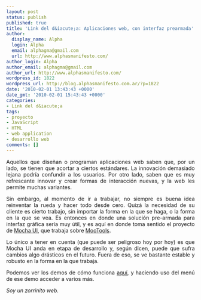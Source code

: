 ```yaml
---
layout: post
status: publish
published: true
title: 'Link del d&iacute;a: Aplicaciones web, con interfaz prearmada'
author:
  display_name: Alpha
  login: Alpha
  email: alphagma@gmail.com
  url: http://www.alphasmanifesto.com/
author_login: Alpha
author_email: alphagma@gmail.com
author_url: http://www.alphasmanifesto.com/
wordpress_id: 1822
wordpress_url: http://blog.alphasmanifesto.com.ar/?p=1822
date: '2010-02-01 13:43:43 +0000'
date_gmt: '2010-02-01 15:43:43 +0000'
categories:
- Link del d&iacute;a
tags:
- proyecto
- JavaScript
- HTML
- web application
- desarrollo web
comments: []
---
```

<p style="text-align: justify;">Aquellos que dise&ntilde;an o programan aplicaciones web saben que, por un lado, se tienen que acortar a ciertos est&aacute;ndares. La innovaci&oacute;n demasiado lejana podr&iacute;a confundir a los usuarios. Por otro lado, saben que es muy refrescante innovar y crear formas de interacci&oacute;n nuevas, y la web les permite muchas variantes.</p>
<p style="text-align: justify;">Sin embargo, al momento de ir a trabajar, no siempre es buena idea reinventar la rueda y hacer todo desde cero. Quiz&aacute; la necesidad de su cliente es cierto trabajo, sin importar la forma en la que se haga, o la forma en la que se vea. Es entonces en donde una soluci&oacute;n pre-armada para interfaz gr&aacute;fica ser&iacute;a muy &uacute;til, y es aqu&iacute; en donde toma sentido el proyecto de <a href="http://www.mochaui.com/">Mocha UI</a>, que trabaja sobre <a href="http://mootools.net/">MooTools</a>.</p>
<p style="text-align: justify;">Lo &uacute;nico a tener en cuenta (que puede ser peligroso hoy por hoy) es que Mocha UI anda en etapa de desarrollo y, seg&uacute;n dicen, puede que sufra cambios algo dr&aacute;sticos en el futuro. Fuera de eso, se ve bastante estable y robusto en la forma en la que trabaja.</p>
<p style="text-align: justify;">Podemos ver los demos de c&oacute;mo funciona <a href="http://mochaui.com/demo/">aqu&iacute;</a>, y haciendo uso del men&uacute; de ese demo acceder a varios m&aacute;s.</p>
<p style="text-align: justify;"><em>Soy un zorrinito web.</em></p>
